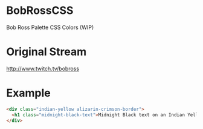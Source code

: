 # BobRossCSS
Bob Ross Palette CSS Colors (WIP)

# Original Stream
http://www.twitch.tv/bobross

# Example
```html
<div class="indian-yellow alizarin-crimson-border">
  <h1 class="midnight-black-text">Midnight Black text on an Indian Yellow background with an Alizarin Crimson border</h1>
</div>
```